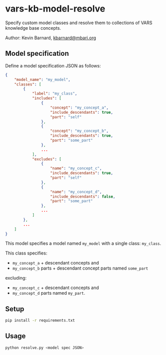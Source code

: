 # vars-kb-model-resolve
Specify custom model classes and resolve them to collections of VARS knowledge base concepts.

Author: Kevin Barnard, [kbarnard@mbari.org](mailto:kbarnard@mbari.org)

## Model specification

Define a model specification JSON as follows:

```json
{
    "model_name": "my_model",
    "classes": [
        {
            "label": "my_class",
            "includes": [
                {
                    "concept": "my_concept_a",
                    "include_descendants": true,
                    "part": "self"
                },
                {
                    "concept": "my_concept_b",
                    "include_descendants": true,
                    "part": "some_part"
                },
                ...
            ],
            "excludes": [
                {
                    "name": "my_concept_c",
                    "include_descendants": true,
                    "part": "self"
                },
                {
                    "name": "my_concept_d",
                    "include_descendants": false,
                    "part": "some_part"
                },
                ...
            ]
        },
        ...
    ]
}
```

This model specifies a model named `my_model` with a single class: `my_class`.

This class specifies:
- `my_concept_a` + descendant concepts and 
- `my_concept_b` parts + descendant concept parts named `some_part`

excluding:
- `my_concept_c` + descendant concepts and
- `my_concept_d` parts named `my_part`.

## Setup

```bash
pip install -r requirements.txt
```

## Usage

```bash
python resolve.py <model spec JSON>
```
